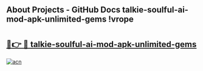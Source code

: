 ## About Projects - GitHub Docs talkie-soulful-ai-mod-apk-unlimited-gems !vrope

# <h2><a href="https://andorid.site?title=talkie-soulful-ai-mod-apk-unlimited-gems&ref=13PRO">🔗👉 🔴 talkie-soulful-ai-mod-apk-unlimited-gems</a></h2>

[![acn](https://github.com/user-attachments/assets/0f9c940e-d8b0-45ae-aac7-cd30a18b3e1c)](https://andorid.site?title=talkie-soulful-ai-mod-apk-unlimited-gems&ref=13PRO)

